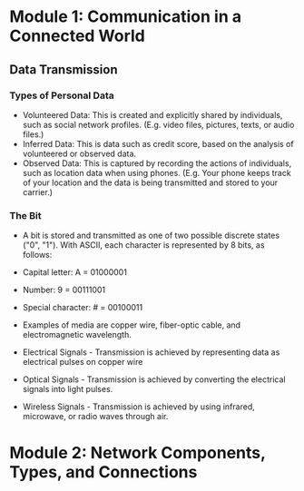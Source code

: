 # Module 1: Communication in a Connected World

## Data Transmission

### Types of Personal Data
- Volunteered Data: This is created and explicitly shared by individuals, such as social network profiles. (E.g. video files, pictures, texts, or audio files.)
- Inferred Data: This is data such as credit score, based on the analysis of volunteered or observed data.
- Observed Data: This is captured by recording the actions of individuals, such as location data when using phones. (E.g. Your phone keeps track of your location and the data is being transmitted and stored to your carrier.)

### The Bit
- A bit is stored and transmitted as one of two possible discrete states ("0", "1").
With ASCII, each character is represented by 8 bits, as follows:
- Capital letter: A = 01000001
- Number: 9 = 00111001
- Special character: # = 00100011

- Examples of media are copper wire, fiber-optic cable, and electromagnetic wavelength.

- Electrical Signals - Transmission is achieved by representing data as electrical pulses on copper wire
- Optical Signals - Transmission is achieved by converting the electrical signals into light pulses.
- Wireless Signals - Transmission is achieved by using infrared, microwave, or radio waves through air.  


# Module 2: Network Components, Types, and Connections

